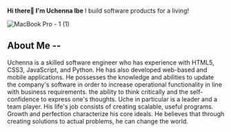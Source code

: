 <strong>Hi there👋 I'm Uchenna Ibe</strong>
I build software products for a living!

![MacBook Pro - 1 (1)](https://user-images.githubusercontent.com/71810923/140911925-59abdac9-92ee-4d29-97db-8bb26897985e.png)


## About Me --
Uchenna is a skilled software engineer who has experience with HTML5, CSS3, JavaScript, and Python. He has also developed web-based and mobile applications. He possesses the knowledge and abilities to update the company's software in order to increase operational functionality in line with business requirements. the ability to think critically and the self-confidence to express one's thoughts. Uche in particular is a leader and a team player. His life's job consists of creating scalable, useful programs. Growth and perfection characterize his core ideals. He believes that through creating solutions to actual problems, he can change the world.





